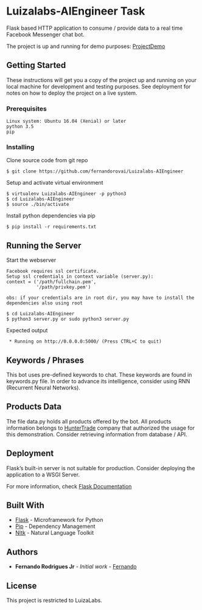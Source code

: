 # Luizalabs-AIEngineer Task
Flask based HTTP application to consume / provide data to a real time Facebook Messenger chat bot.

The project is up and running for demo purposes: [ProjectDemo](https://www.facebook.com/HunterDesign-165135967439067/)

## Getting Started
These instructions will get you a copy of the project up and running on your local machine for development and testing purposes. See deployment for notes on how to deploy the project on a live system.

### Prerequisites
```
Linux system: Ubuntu 16.04 (Xenial) or later
python 3.5
pip
```

### Installing
Clone source code from git repo

```
$ git clone https://github.com/fernandorovai/Luizalabs-AIEngineer
```

Setup and activate virtual environment

```
$ virtualenv Luizalabs-AIEngineer -p python3
$ cd Luizalabs-AIEngineer
$ source ./bin/activate
```

Install python dependencies via pip
```
$ pip install -r requirements.txt
```

## Running the Server
Start the webserver
```
Facebook requires ssl certificate.
Setup ssl credentials in context variable (server.py):
context = ('/path/fullchain.pem',
           '/path/privkey.pem')

obs: if your credentials are in root dir, you may have to install the dependencies also using root

$ cd Luizalabs-AIEngineer
$ python3 server.py or sudo python3 server.py
```
Expected output
```
 * Running on http://0.0.0.0:5000/ (Press CTRL+C to quit)
```

## Keywords / Phrases
This bot uses pre-defined keywords to chat. These keywords are found in keywords.py file.
In order to advance its intelligence, consider using RNN (Recurrent Neural Networks).

## Products Data
The file data.py holds all products offered by the bot.
All products information belongs to [HunterTrade](www.huntertrade.com.br) company that authorized the usage for this demonstration.
Consider retrieving information from database / API.

## Deployment

Flask’s built-in server is not suitable for production. Consider deploying the application to a WSGI Server.

For more information, check [Flask Documentation](http://flask.pocoo.org/docs/0.12/deploying/)

## Built With

* [Flask](http://flask.pocoo.org/)           - Microframework for Python
* [Pip](https://pip.pypa.io/en/stable/)      - Dependency Management
* [Nltk](http://www.nltk.org/)               - Natural Language Toolkit

## Authors
* **Fernando Rodrigues Jr** - *Initial work* - [Fernando](https://github.com/fernandorovai)

## License
This project is restricted to LuizaLabs.